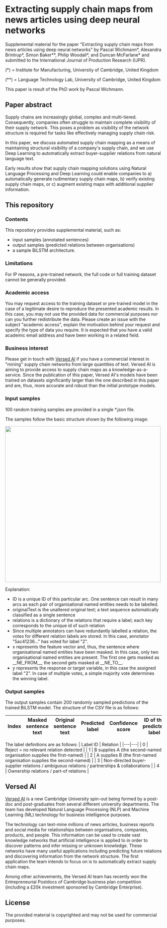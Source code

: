 # Extracting supply chain maps from news articles using deep neural networks
Supplemental material for the paper "Extracting supply chain maps from news articles using deep neural networks" by Pascal Wichmann*, Alexandra Brintrup*, Simon Baker**, Philip Woodall*, and Duncan McFarlane* and submitted to the International Journal of Production Research (IJPR).

(*) = Institute for Manufacturing, University of Cambridge, United Kingdom

(**) = Language Technology Lab, University of Cambridge, United Kingdom

This paper is result of the PhD work by Pascal Wichmann.

## Paper abstract
Supply chains are increasingly global, complex and multi-tiered. Consequently, companies often struggle to maintain complete visibility of their supply network. This poses a problem as visibility of the network structure is required for tasks like effectively managing supply chain risk.

In this paper, we discuss automated supply chain mapping as a means of maintaining structural visibility of a company's supply chain, and we use Deep Learning to automatically extract buyer-supplier relations from natural language text.

Early results show that supply chain mapping solutions using Natural Language Processing and Deep Learning could enable companies to a) automatically generate rudimentary supply chain maps, b) verify existing supply chain maps, or c) augment existing maps with additional supplier information.

## This repository

### Contents
This repository provides supplemental material, such as:
 * input samples (annotated sentences)
 * output samples (predicted relations between organisations)
 * a sample BiLSTM architecture.

### Limitations
For IP reasons, a pre-trained network, the full code or full training dataset cannot be generally provided.

### Academic access
You may request access to the training dataset or pre-trained model in the case of a legitimate desire to reproduce the presented academic results. In this case, you may not use the provided data for commercial purposes nor can you further redistribute the data.
Please create an issue with the subject "academic access", explain the motivation behind your request and specify the type of data you require. It is expected that you have a valid academic email address and have been working in a related field.

### Business interest
Please get in touch with [Versed AI](https://www.versed.ai) if you have a commercial interest in "mining" supply chain networks from large quantities of text. Versed AI is aiming to provide access to supply chain maps as a knowledge-as-a-service.
Since the publication of this paper, Versed AI's models have been trained on datasets significantly larger than the one described in this paper and are, thus, more accurate and robust than the initial prototype models.

### Input samples
100 random training samples are provided in a single *.json file.

The samples follow the basic structure shown by the following image:

<img src="https://github.com/pwichmann/supply_chain_mining/blob/master/img/sample_structure.png" width="500">

Explanation:

* ID is a unique ID of this particular arc. One sentence can result in many arcs as each pair of organisational named entities needs to be labelled.
* originalText is the unaltered original text; a text sequence automatically classified as a single sentence
* relations is a dictionary of the relations that require a label; each key corresponds to the unique id of such relation
* Since multiple annotators can have redundantly labelled a relation, the votes for different relation labels are stored. In this case, annotator "5ac41236..." has voted for label "2".
* x represents the feature vector and, thus, the sentence where organisational named entities have been masked. In this case, only two organisational named entities are present. The first one gets masked as \_\_NE\_FROM\_\_, the second gets masked at \_\_NE\_TO\_\_.
* y represents the response or target variable, in this case the assigned label "2". In case of multiple votes, a simple majority vote determines the winning label.

### Output samples

The output samples contain 200 randomly sampled predictions of the trained BiLSTM model.
The structure of the CSV file is as follows:

| Index | Masked sentence text | Original sentence text | Predicted label | Confidence score | ID of the predicted label |
|---|---|---|---|---|---|

The label definitions are as follows:
| Label ID | Relation |
|---|---|
| 0 | Reject = no relevant relation detected |
| 1 | B supplies A (the second-named organisation supplies the first-named) |
| 2  | A supplies B (the first-named organisation supplies the second-named)  |
| 3  | Non-directed buyer-supplier relations / ambiguous relations / partnerships & collaborations  |
| 4  | Ownership relations / part-of relations |

## Versed AI
[Versed AI](https://www.versed.ai) is a new Cambridge University spin-out being formed by a post-doc and post-graduates from several different university departments. The team has developed Natural Language Processing (NLP) and Machine Learning (ML) technology for business intelligence purposes.

The technology can text-mine millions of news articles, business reports and social media for relationships between organisations, companies, products, and people. This information can be used to create vast knowledge networks that artificial intelligence is applied to in order to discover patterns and infer missing or unknown knowledge. These networks have many useful applications including predicting future relations and discovering information from the network structure. The first application the team intends to focus on is to automatically extract supply chain maps.

Among other achievements, the Versed AI team has recently won the Entrepreneurial Postdocs of Cambridge business plan competition (including a £20k investment sponsored by Cambridge Enterprise).

## License
The provided material is copyrighted and may not be used for commercial purposes.
